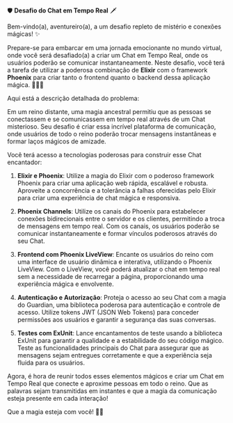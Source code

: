 🛡️ **Desafio do Chat em Tempo Real** 🗡️

Bem-vindo(a), aventureiro(a), a um desafio repleto de mistério e conexões mágicas! ✨

Prepare-se para embarcar em uma jornada emocionante no mundo virtual, onde você será desafiado(a) a criar um Chat em Tempo Real, onde os usuários poderão se comunicar instantaneamente. Neste desafio, você terá a tarefa de utilizar a poderosa combinação de **Elixir** com o framework **Phoenix** para criar tanto o frontend quanto o backend dessa aplicação mágica. 🧙‍♂️🌟

Aqui está a descrição detalhada do problema:

Em um reino distante, uma magia ancestral permitiu que as pessoas se conectassem e se comunicassem em tempo real através de um Chat misterioso. Seu desafio é criar essa incrível plataforma de comunicação, onde usuários de todo o reino poderão trocar mensagens instantâneas e formar laços mágicos de amizade.

Você terá acesso a tecnologias poderosas para construir esse Chat encantador:

1. **Elixir e Phoenix**: Utilize a magia do Elixir com o poderoso framework Phoenix para criar uma aplicação web rápida, escalável e robusta. Aproveite a concorrência e a tolerância a falhas oferecidas pelo Elixir para criar uma experiência de chat mágica e responsiva.

2. **Phoenix Channels**: Utilize os canais do Phoenix para estabelecer conexões bidirecionais entre o servidor e os clientes, permitindo a troca de mensagens em tempo real. Com os canais, os usuários poderão se comunicar instantaneamente e formar vínculos poderosos através do seu Chat.

3. **Frontend com Phoenix LiveView**: Encante os usuários do reino com uma interface de usuário dinâmica e interativa, utilizando o Phoenix LiveView. Com o LiveView, você poderá atualizar o chat em tempo real sem a necessidade de recarregar a página, proporcionando uma experiência mágica e envolvente.

4. **Autenticação e Autorização**: Proteja o acesso ao seu Chat com a magia do Guardian, uma biblioteca poderosa para autenticação e controle de acesso. Utilize tokens JWT (JSON Web Tokens) para conceder permissões aos usuários e garantir a segurança das suas conversas.

5. **Testes com ExUnit**: Lance encantamentos de teste usando a biblioteca ExUnit para garantir a qualidade e a estabilidade do seu código mágico. Teste as funcionalidades principais do Chat para assegurar que as mensagens sejam entregues corretamente e que a experiência seja fluida para os usuários.

Agora, é hora de reunir todos esses elementos mágicos e criar um Chat em Tempo Real que conecte e aproxime pessoas em todo o reino. Que as palavras sejam transmitidas em instantes e que a magia da comunicação esteja presente em cada interação!

Que a magia esteja com você! 🧙✨
